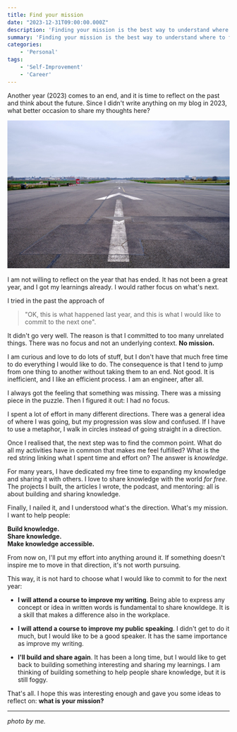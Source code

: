 ```yaml
---
title: Find your mission
date: "2023-12-31T09:00:00.000Z"
description: 'Finding your mission is the best way to understand where to focus your effort.'
summary: 'Finding your mission is the best way to understand where to focus your effort.'
categories: 
    - 'Personal'
tags:
    - 'Self-Improvement'
    - 'Career'
---
```


Another year (2023) comes to an end, and it is time to reflect on the past and think about the future. Since I didn't write anything on my blog in 2023, what better occasion to share my thoughts here?

![direction](img/direction.png)

I am not willing to reflect on the year that has ended. It has not been a great year, and I got my learnings already. I would rather focus on what's next.

I tried in the past the approach of 

> "OK, this is what happened last year, and this is what I would like to commit to the next one".

It didn't go very well. The reason is that I committed to too many unrelated things. There was no focus and not an underlying context. **No mission.**

I am curious and love to do lots of stuff, but I don't have that much free time to do everything I would like to do. The consequence is that I tend to jump from one thing to another without taking them to an end. Not good. It is inefficient, and I like an efficient process. I am an engineer, after all.

I always got the feeling that something was missing. There was a missing piece in the puzzle. Then I figured it out: I had no focus. 

I spent a lot of effort in many different directions. There was a general idea of where I was going, but my progression was slow and confused. If I have to use a metaphor, I walk in circles instead of going straight in a direction.

Once I realised that, the next step was to find the common point. What do all my activities have in common that makes me feel fulfilled? What is the red string linking what I spent time and effort on? The answer is _knowledge_.

For many years, I have dedicated my free time to expanding my knowledge and sharing it with others. I love to share knowledge with the world _for free_. The projects I built, the articles I wrote, the podcast, and mentoring: all is about building and sharing knowledge.

Finally, I nailed it, and I understood what's the direction. What's my mission. I want to help people:

**Build knowledge.**  
**Share knowledge.**  
**Make knowledge accessible.**

From now on, I'll put my effort into anything around it. If something doesn't inspire me to move in that direction, it's not worth pursuing.

This way, it is not hard to choose what I would like to commit to for the next year:

- **I will attend a course to improve my writing**. Being able to express any concept or idea in written words is fundamental to share knowldege. It is a skill that makes a difference also in the workplace.

- **I will attend a course to improve my public speaking**. I didn't get to do it much, but I would like to be a good speaker. It has the same importance as improve my writing.

- **I'll build and share again**. It has been a long time, but I would like to get back to building something interesting and sharing my learnings. I am thinking of building something to help people share knowledge, but it is still foggy.

That's all. I hope this was interesting enough and gave you some ideas to reflect on: **what is your mission?**

---

*photo by me.*